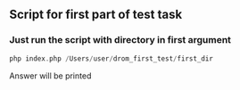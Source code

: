 ## Script for first part of test task
### Just run the script with directory in first argument
```php
php index.php /Users/user/drom_first_test/first_dir
```

Answer will be printed
